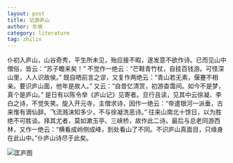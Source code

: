```yaml
---
layout: post
title: 记游庐山
author: 东坡
category: literature
tag: zhilin
---
```


仆初入庐山，山谷奇秀，平生所未见，殆应接不暇，遂发意不欲作诗。已而见山中僧俗，皆云：“苏子瞻来矣！” 不觉作一绝云：“芒鞋青竹杖，自挂百钱游。可怪深山里，人人识故侯。” 既自哂前言之谬，又复作两绝云：“青山若无素，偃蹇不相亲。要识庐山面，他年是故人。” 又云：“自昔忆清赏，初游杳霭间。如今不是梦，真个是庐山。” 是日有以陈令举《庐山记》见寄者。旦行且读，见其中云徐凝、李白之诗，不觉失笑。旋入开元寺，主僧求诗，因作一绝云：“帝遣银河一派垂，古来惟有谪仙辞。飞流溅沫知多少，不与徐凝洗恶诗。” 往来山南北十馀日，以为胜绝不可胜谈。择其尤者，莫如漱玉亭、三峡桥，故作此二诗。最后与总老同游西林，又作一绝云：“横看成岭侧成峰，到处看山了不同。不识庐山真面目，只缘身在此山中。”仆庐山诗尽于此矣。

![匡庐图](http://i7.qhimg.com/t0184704700835b14a7.jpg)
